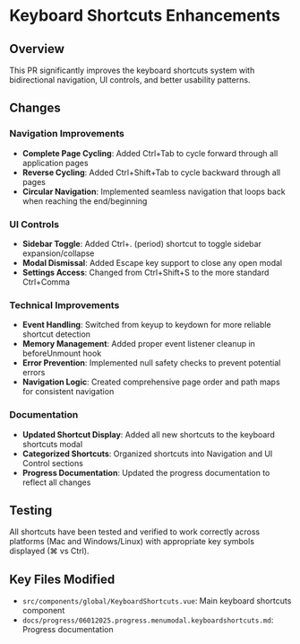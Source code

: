 # Keyboard Shortcuts Enhancements

## Overview
This PR significantly improves the keyboard shortcuts system with bidirectional navigation, UI controls, and better usability patterns.

## Changes

### Navigation Improvements
- **Complete Page Cycling**: Added Ctrl+Tab to cycle forward through all application pages
- **Reverse Cycling**: Added Ctrl+Shift+Tab to cycle backward through all pages
- **Circular Navigation**: Implemented seamless navigation that loops back when reaching the end/beginning

### UI Controls
- **Sidebar Toggle**: Added Ctrl+. (period) shortcut to toggle sidebar expansion/collapse
- **Modal Dismissal**: Added Escape key support to close any open modal
- **Settings Access**: Changed from Ctrl+Shift+S to the more standard Ctrl+Comma

### Technical Improvements
- **Event Handling**: Switched from keyup to keydown for more reliable shortcut detection
- **Memory Management**: Added proper event listener cleanup in beforeUnmount hook
- **Error Prevention**: Implemented null safety checks to prevent potential errors
- **Navigation Logic**: Created comprehensive page order and path maps for consistent navigation

### Documentation
- **Updated Shortcut Display**: Added all new shortcuts to the keyboard shortcuts modal
- **Categorized Shortcuts**: Organized shortcuts into Navigation and UI Control sections
- **Progress Documentation**: Updated the progress documentation to reflect all changes

## Testing
All shortcuts have been tested and verified to work correctly across platforms (Mac and Windows/Linux) with appropriate key symbols displayed (⌘ vs Ctrl).

## Key Files Modified
- `src/components/global/KeyboardShortcuts.vue`: Main keyboard shortcuts component
- `docs/progress/06012025.progress.menumodal.keyboardshortcuts.md`: Progress documentation 